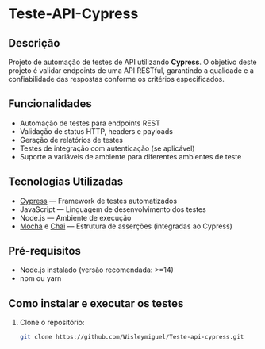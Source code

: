 # Teste-API-Cypress

## Descrição

Projeto de automação de testes de API utilizando **Cypress**. O objetivo deste projeto é validar endpoints de uma API RESTful, garantindo a qualidade e a confiabilidade das respostas conforme os critérios especificados.

## Funcionalidades

- Automação de testes para endpoints REST
- Validação de status HTTP, headers e payloads
- Geração de relatórios de testes
- Testes de integração com autenticação (se aplicável)
- Suporte a variáveis de ambiente para diferentes ambientes de teste

## Tecnologias Utilizadas

- [Cypress](https://www.cypress.io/) — Framework de testes automatizados
- JavaScript — Linguagem de desenvolvimento dos testes
- Node.js — Ambiente de execução
- [Mocha](https://mochajs.org/) e [Chai](https://www.chaijs.com/) — Estrutura de asserções (integradas ao Cypress)

## Pré-requisitos

- Node.js instalado (versão recomendada: >=14)
- npm ou yarn

## Como instalar e executar os testes

1. Clone o repositório:
   ```bash
   git clone https://github.com/Wisleymiguel/Teste-api-cypress.git

